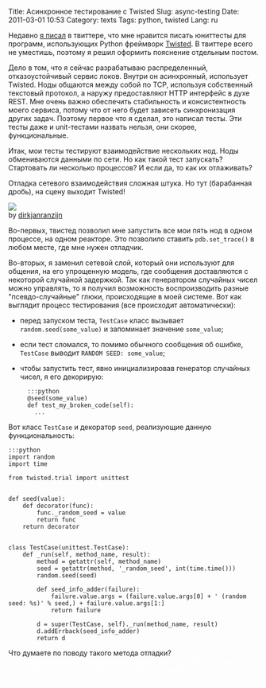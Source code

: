 Title: Асинхронное тестирование с Twisted
Slug: async-testing
Date: 2011-03-01 10:53
Category: texts
Tags: python, twisted
Lang: ru

Недавно [я писал][twitter] в твиттере, что мне нравится писать юниттесты для программ, использующих Python фреймворк [Twisted][]. В твиттере всего не уместишь, поэтому я решил оформить пояснение отдельным постом.

Дело в том, что я сейчас разрабатываю распределенный, отказоустойчивый сервис локов. Внутри он асинхронный, использует Twisted. Ноды общаются между собой по TCP, используя собственный текстовый протокол, а наружу предоставляют HTTP интерфейс в духе REST. Мне очень важно обеспечить стабильность и консистентность моего сервиса, потому что от него будет зависеть синхронизация других задач. Поэтому первое что я сделал, это написал тесты. Эти тесты даже и unit-тестами назвать нельзя, они скорее, функциональные.

Итак, мои тесты тестируют взаимодействие нескольких нод. Ноды обмениваются данными по сети. Но как такой тест запускать? Стартовать ли несколько процессов? И если да, то как их отлаживать?

Отладка сетевого взаимодействия сложная штука. Но тут (барабанная дробь), на сцену выходит Twisted!

![](http://img-fotki.yandex.ru/get/5005/alexander-artemenko.e/0_755a1_e15d9963_L)  
by [dirkjanranzijn](http://www.flickr.com/photos/dirkscircusimages/2785357852/)

Во-первых, твистед позволил мне запустить все мои пять нод в одном процессе, на одном реакторе. Это позволило ставить `pdb.set_trace()` в любом месте, где мне нужен отладчик.

Во-вторых, я заменил сетевой слой, который они используют для общения, на его упрощенную модель, где сообщения доставляются с некоторой случайной задержкой. Так как генератором случайных чисел можно управлять, то я получил возможность воспроизводить разные "псевдо-случайные" глюки, происходящие в моей системе.  Вот как выглядит процесс тестирования (все происходит автоматически):

* перед запуском теста, `TestCase` класс вызывает `random.seed(some_value)` и запоминает значение `some_value`;
* если тест сломался, то помимо обычного сообщения об ошибке, `TestCase` выводит `RANDOM SEED: some_value`;
* чтобы запустить тест, явно инициализировав генератор случайных чисел, я его декорирую:

        :::python
        @seed(some_value)
        def test_my_broken_code(self):
          ...

Вот класс `TestCase` и декоратор `seed`, реализующие данную функциональность:

    :::python
    import random
    import time

    from twisted.trial import unittest


    def seed(value):
        def decorator(func):
            func._random_seed = value
            return func
        return decorator


    class TestCase(unittest.TestCase):
        def _run(self, method_name, result):
            method = getattr(self, method_name)
            seed = getattr(method, '_random_seed', int(time.time()))
            random.seed(seed)

            def seed_info_adder(failure):
                failure.value.args = (failure.value.args[0] + ' (random seed: %s)' % seed,) + failure.value.args[1:]
                return failure

            d = super(TestCase, self)._run(method_name, result)
            d.addErrback(seed_info_adder)
            return d

Что думаете по поводу такого метода отладки? <span style="color: white;">13558447.88548999.1298975203.fe8d17be47add1425588f6f16d9ae6e9 и 1120000000000244.1354.1298974870.96d80d1dda087b5185ebddd707442782</span>

[twitter]: http://twitter.com/svetlyak40wt/status/38659219838337024
[twisted]: http://twistedmatrix.com
